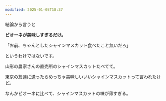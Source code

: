 ```yaml
---
modified: 2025-01-05T18:37
---
```

結論から言うと

**ピオーネが美味しすぎるだけ。**

  

「お前、ちゃんとしたシャインマスカット食べたこと無いだろ」

というわけではないです。

  

山形の農家さんの直売所のシャインマスカットたべてて。

東京の友達に送ったらめっちゃ美味しいいいシャインマスカットって言われたけど。

  

なんかピオーネに比べて、シャインマスカットの味が薄すぎる。